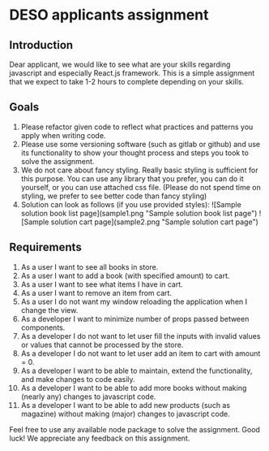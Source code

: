 # DESO applicants assignment
## Introduction
Dear applicant, we would like to see what are your skills regarding javascript and especially React.js framework. 
This is a simple assignment that we expect to take 1-2 hours to complete depending on your skills.

## Goals
<ol>
<li>Please refactor given code to reflect what practices and patterns you apply when writing code.</li>
<li>Please use some versioning software (such as gitlab or github) and use its functionality to show your thought 
process and steps you took to solve the assignment.</li>
<li>We do not care about fancy styling. Really basic styling is sufficient for this purpose. 
You can use any library that you prefer, you can do it yourself, or you can use attached css file. 
(Please do not spend time on styling, we prefer to see better code than fancy styling)</li>
<li>Solution can look as follows (if you use provided styles):
    ![Sample solution book list page](sample1.png "Sample solution book list page")
    ![Sample solution cart page](sample2.png "Sample solution cart page")
</li>
</ol>

## Requirements
<ol>
<li>As a user I want to see all books in store.</li>
<li>As a user I want to add a book (with specified amount) to cart.</li>
<li>As a user I want to see what items I have in cart.</li>
<li>As a user I want to remove an item from cart.</li>
<li>As a user I do not want my window reloading the application when I change the view.</li>
<li>As a developer I want to minimize number of props passed between components.</li>
<li>As a developer I do not want to let user fill the inputs with invalid values or values that cannot be processed by the store.</li>
<li>As a developer I do not want to let user add an item to cart with amount = 0.</li>
<li>As a developer I want to be able to maintain, extend the functionality, and make changes to code easily.</li>
<li>As a developer I want to be able to add more books without making (nearly any) changes to javascript code.</li>
<li>As a developer I want to be able to add new products (such as magazine) without making (major) changes to javascript code.</li>
</ol>

Feel free to use any available node package to solve the assignment. Good luck!
We appreciate any feedback on this assignment.

